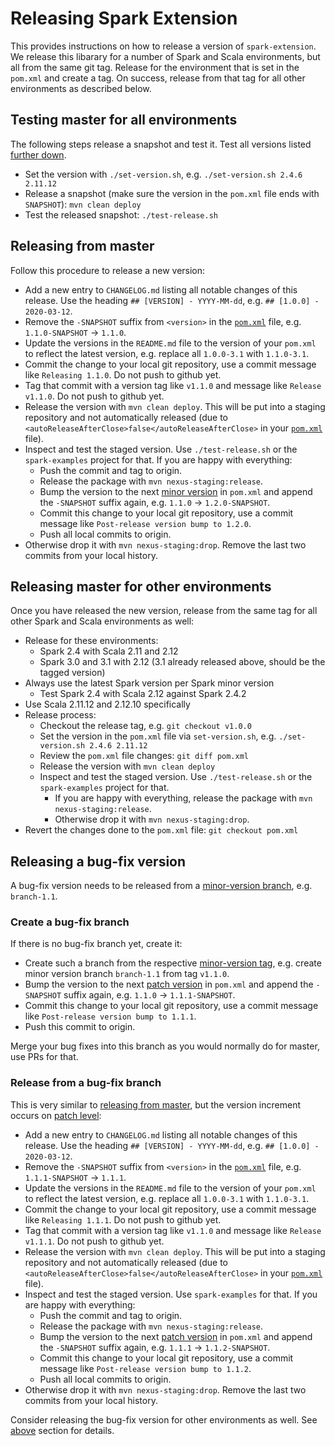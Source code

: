 # Releasing Spark Extension

This provides instructions on how to release a version of `spark-extension`. We release this libarary
for a number of Spark and Scala environments, but all from the same git tag. Release for the environment
that is set in the `pom.xml` and create a tag. On success, release from that tag for all other environments
as described below.

## Testing master for all  environments

The following steps release a snapshot and test it. Test all versions listed [further down](#releasing-master-for-other-environments).

- Set the version with `./set-version.sh`, e.g. `./set-version.sh 2.4.6 2.11.12`
- Release a snapshot (make sure the version in the `pom.xml` file ends with `SNAPSHOT`): `mvn clean deploy`
- Test the released snapshot: `./test-release.sh`

## Releasing from master

Follow this procedure to release a new version:

- Add a new entry to `CHANGELOG.md` listing all notable changes of this release.
  Use the heading `## [VERSION] - YYYY-MM-dd`, e.g. `## [1.0.0] - 2020-03-12`.
- Remove the `-SNAPSHOT` suffix from `<version>` in the [`pom.xml`](pom.xml) file, e.g. `1.1.0-SNAPSHOT` → `1.1.0`.
- Update the versions in the `README.md` file to the version of your `pom.xml` to reflect the latest version,
  e.g. replace all `1.0.0-3.1` with `1.1.0-3.1`.
- Commit the change to your local git repository, use a commit message like `Releasing 1.1.0`. Do not push to github yet.
- Tag that commit with a version tag like `v1.1.0` and message like `Release v1.1.0`. Do not push to github yet.
- Release the version with `mvn clean deploy`. This will be put into a staging repository and not automatically released (due to `<autoReleaseAfterClose>false</autoReleaseAfterClose>` in your [`pom.xml`](pom.xml) file).
- Inspect and test the staged version. Use `./test-release.sh` or the `spark-examples` project for that. If you are happy with everything:
  - Push the commit and tag to origin.
  - Release the package with `mvn nexus-staging:release`.
  - Bump the version to the next [minor version](https://semver.org/) in `pom.xml` and append the `-SNAPSHOT` suffix again, e.g. `1.1.0` → `1.2.0-SNAPSHOT`.
  - Commit this change to your local git repository, use a commit message like `Post-release version bump to 1.2.0`.
  - Push all local commits to origin.
- Otherwise drop it with `mvn nexus-staging:drop`. Remove the last two commits from your local history.

## Releasing master for other environments

Once you have released the new version, release from the same tag for all other Spark and Scala environments as well:
- Release for these environments:
  - Spark 2.4 with Scala 2.11 and 2.12
  - Spark 3.0 and 3.1 with 2.12 (3.1 already released above, should be the tagged version)
- Always use the latest Spark version per Spark minor version
  - Test Spark 2.4 with Scala 2.12 against Spark 2.4.2
- Use Scala 2.11.12 and 2.12.10 specifically
- Release process:
  - Checkout the release tag, e.g. `git checkout v1.0.0`
  - Set the version in the `pom.xml` file via `set-version.sh`, e.g. `./set-version.sh 2.4.6 2.11.12`
  - Review the `pom.xml` file changes: `git diff pom.xml`
  - Release the version with `mvn clean deploy`
  - Inspect and test the staged version. Use `./test-release.sh` or the `spark-examples` project for that.
    - If you are happy with everything, release the package with `mvn nexus-staging:release`.
    - Otherwise drop it with `mvn nexus-staging:drop`.
- Revert the changes done to the `pom.xml` file: `git checkout pom.xml`

## Releasing a bug-fix version

A bug-fix version needs to be released from a [minor-version branch](https://semver.org/), e.g. `branch-1.1`.

### Create a bug-fix branch

If there is no bug-fix branch yet, create it:

- Create such a branch from the respective [minor-version tag](https://semver.org/), e.g. create minor version branch `branch-1.1` from tag `v1.1.0`.
- Bump the version to the next [patch version](https://semver.org/) in `pom.xml` and append the `-SNAPSHOT` suffix again, e.g. `1.1.0` → `1.1.1-SNAPSHOT`.
- Commit this change to your local git repository, use a commit message like `Post-release version bump to 1.1.1`.
- Push this commit to origin.

Merge your bug fixes into this branch as you would normally do for master, use PRs for that.

### Release from a bug-fix branch

This is very similar to [releasing from master](#releasing-from-master),
but the version increment occurs on [patch level](https://semver.org/):

- Add a new entry to `CHANGELOG.md` listing all notable changes of this release.
  Use the heading `## [VERSION] - YYYY-MM-dd`, e.g. `## [1.0.0] - 2020-03-12`.
- Remove the `-SNAPSHOT` suffix from `<version>` in the [`pom.xml`](pom.xml) file, e.g. `1.1.1-SNAPSHOT` → `1.1.1`.
- Update the versions in the `README.md` file to the version of your `pom.xml` to reflect the latest version,
  e.g. replace all `1.0.0-3.1` with `1.1.0-3.1`.
- Commit the change to your local git repository, use a commit message like `Releasing 1.1.1`. Do not push to github yet.
- Tag that commit with a version tag like `v1.1.0` and message like `Release v1.1.1`. Do not push to github yet.
- Release the version with `mvn clean deploy`. This will be put into a staging repository and not automatically released (due to `<autoReleaseAfterClose>false</autoReleaseAfterClose>` in your [`pom.xml`](pom.xml) file).
- Inspect and test the staged version. Use `spark-examples` for that. If you are happy with everything:
  - Push the commit and tag to origin.
  - Release the package with `mvn nexus-staging:release`.
  - Bump the version to the next [patch version](https://semver.org/) in `pom.xml` and append the `-SNAPSHOT` suffix again, e.g. `1.1.1` → `1.1.2-SNAPSHOT`.
  - Commit this change to your local git repository, use a commit message like `Post-release version bump to 1.1.2`.
  - Push all local commits to origin.
- Otherwise drop it with `mvn nexus-staging:drop`. Remove the last two commits from your local history.

Consider releasing the bug-fix version for other environments as well. See [above](#releasing-master-for-other-environments) section for details.
